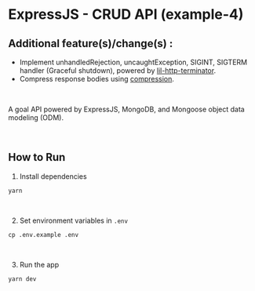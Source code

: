 # ExpressJS - CRUD API (example-4)

## Additional feature(s)/change(s) :

- Implement unhandledRejection, uncaughtException, SIGINT, SIGTERM handler (Graceful shutdown), powered by [lil-http-terminator](https://github.com/flash-oss/lil-http-terminator).
- Compress response bodies using [compression](https://github.com/expressjs/compression).

<br />

A goal API powered by ExpressJS, MongoDB, and Mongoose object data modeling (ODM).

<br />

## How to Run

1. Install dependencies

```
yarn
```

<br />

2. Set environment variables in `.env`

```
cp .env.example .env
```

<br />

3. Run the app

```
yarn dev
```
